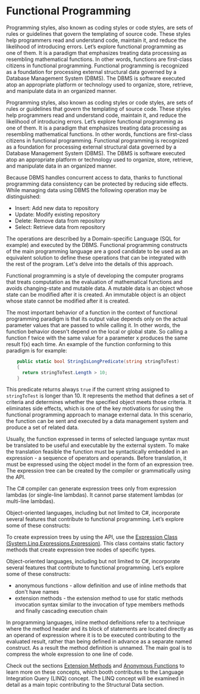 <!--
//____________________________________________________________________________________________________________________________________
//
//  Copyright (C) 2023, Mariusz Postol LODZ POLAND.
//
//  To be in touch join the community by pressing the `Watch` button and get started commenting using the discussion panel at
//
//  https://github.com/mpostol/TP/discussions/182
//
//  by introducing yourself and telling us what you do with this community.
//_____________________________________________________________________________________________________________________________________
-->

# Functional Programming

Programming styles, also known as coding styles or code styles, are sets of rules or guidelines that govern the templating of source code. These styles help programmers read and understand code, maintain it, and reduce the likelihood of introducing errors. Let’s explore functional programming as one of them. It is a paradigm that emphasizes treating data processing as resembling mathematical functions. In other words, functions are first-class citizens in functional programming. Functional programming is recognized as a foundation for processing external structural data governed by a Database Management System (DBMS). The DBMS is software executed atop an appropriate platform or technology used to organize, store, retrieve, and manipulate data in an organized manner.

Programming styles, also known as coding styles or code styles, are sets of rules or guidelines that govern the templating of source code. These styles help programmers read and understand code, maintain it, and reduce the likelihood of introducing errors. Let’s explore functional programming as one of them. It is a paradigm that emphasizes treating data processing as resembling mathematical functions. In other words, functions are first-class citizens in functional programming. Functional programming is recognized as a foundation for processing external structural data governed by a Database Management System (DBMS). The DBMS is software executed atop an appropriate platform or technology used to organize, store, retrieve, and manipulate data in an organized manner. 

Because  DBMS handles concurrent access to data, thanks to functional programming data consistency can be protected by reducing side effects. While managing data using DBMS the following operation may be distinguished:

- Insert: Add new data to repository
- Update: Modify existing repository
- Delete: Remove data from repository
- Select: Retrieve data from repository

The operations are described by a Domain-specific Language (SQL for example) and executed by the DBMS. Functional programming constructs of the main programming language are a good candidate to be used as an equivalent solution to define these operations that can be integrated with the rest of the program. Let's delve into the details of this approach.

Functional programming is a style of developing the computer programs that treats computation as the evaluation of mathematical functions and avoids changing-state and mutable data. A mutable data is an object whose state can be modified after it is created. An immutable object is an object whose state cannot be modified after it is created.

The most important behavior of a function in the context of functional programming paradigm is that its output value depends only on the actual parameter values that are passed to while calling it. In other words, the function behavior doesn't depend on the local or global state. So calling a function f twice with the same value for a parameter x produces the same result f(x) each time. An example of the function conforming to this paradigm is for example:

```C#
    public static bool StringIsLongPredicate(string stringToTest)
    {
      return stringToTest.Length > 10;
    }
```

This predicate returns always `true` if the current string assigned to `stringToTest` is longer than 10. It represents the method that defines a set of criteria and determines whether the specified object meets those criteria. It eliminates side effects, which is one of the key motivations for using the functional programming approach to manage external data. In this scenario, the function can be sent and executed by a data management system and produce a set of related data.

Usually, the function expressed in terms of selected language syntax must be translated to be useful and executable by the external system. To make the translation feasible the function must be syntactically embedded in an expression - a sequence of operators and operands. Before translation, it must be expressed using the object model in the form of an expression tree. The expression tree can be created by the compiler or grammatically using the API.

The C# compiler can generate expression trees only from expression lambdas (or single-line lambdas). It cannot parse statement lambdas (or multi-line lambdas).

Object-oriented languages, including but not limited to C#, incorporate several features that contribute to functional programming. Let’s explore some of these constructs:

To create expression trees by using the API, use the [Expression Class \(System.Linq.Expressions.Expression\)][ExpressionClass]. This class contains static factory methods that create expression tree nodes of specific types.

Object-oriented languages, including but not limited to C#, incorporate several features that contribute to functional programming. Let’s explore some of these constructs:

- anonymous functions - allow definition and use of inline methods that don't have names
- extension methods - the extension method to use for static methods invocation syntax similar to the invocation of type members methods and finally cascading execution chain

 In programming languages, inline method definitions refer to a technique where the method header and its block of statements are located directly as an operand of expression where it is to be executed contributing to the evaluated result, rather than being defined in advance as a separate named construct. As a result the method definition is unnamed. The main goal is to compress the whole expression to one line of code.

Check out the sections [Extension Methods](FunctionalProgramming/ExtensionMethods.md) and [Anonymous Functions](FunctionalProgramming/AnonymousFunctions.cs) to learn more on these concepts, which booth contributes to the Language Integration Query (LINQ) concept. The LINQ concept will be examined in detail as a main topic contributing to the Structural Data section.

[ExpressionClass]: https://docs.microsoft.com/dotnet/api/system.linq.expressions.expression
